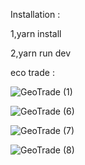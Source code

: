 Installation :

1,yarn install 

2,yarn run dev



eco trade :

![GeoTrade (1)](https://github.com/s2ahil/EcoTrade/assets/101473078/02b30c4d-0aed-42cf-af97-4c16aed41d2e)

![GeoTrade (6)](https://github.com/s2ahil/EcoTrade/assets/101473078/ffe588d6-83b6-449f-a90c-f90f746cbb55)

![GeoTrade (7)](https://github.com/s2ahil/EcoTrade/assets/101473078/66310562-f838-4839-8004-125c4f759341)

![GeoTrade (8)](https://github.com/s2ahil/EcoTrade/assets/101473078/ebcbd68d-7f02-4bc2-83c1-14a493e16fa8)




